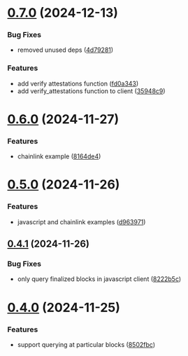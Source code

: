 # [0.7.0](https://github.com/spaceandtimelabs/sxt-proof-of-sql-sdk/compare/v0.6.0...v0.7.0) (2024-12-13)


### Bug Fixes

* removed unused deps ([4d79281](https://github.com/spaceandtimelabs/sxt-proof-of-sql-sdk/commit/4d7928186e52f753a718835c42ae3373ae5b34b0))


### Features

* add verify attestations function ([fd0a343](https://github.com/spaceandtimelabs/sxt-proof-of-sql-sdk/commit/fd0a343bcde0c0d1c71650827c3ef2265a7549e4))
* add verify_attestations function to client ([35948c9](https://github.com/spaceandtimelabs/sxt-proof-of-sql-sdk/commit/35948c98580a1d45fb4cede17999ab8f972e41d7))



# [0.6.0](https://github.com/spaceandtimelabs/sxt-proof-of-sql-sdk/compare/v0.5.0...v0.6.0) (2024-11-27)


### Features

* chainlink example ([8164de4](https://github.com/spaceandtimelabs/sxt-proof-of-sql-sdk/commit/8164de45ceeec0a1a603d1fdda32247c47a30865))



# [0.5.0](https://github.com/spaceandtimelabs/sxt-proof-of-sql-sdk/compare/v0.4.1...v0.5.0) (2024-11-26)


### Features

* javascript and chainlink examples ([d963971](https://github.com/spaceandtimelabs/sxt-proof-of-sql-sdk/commit/d96397163f565becdac5e93d2189e3696d8df8b3))



## [0.4.1](https://github.com/spaceandtimelabs/sxt-proof-of-sql-sdk/compare/v0.4.0...v0.4.1) (2024-11-26)


### Bug Fixes

* only query finalized blocks in javascript client ([8222b5c](https://github.com/spaceandtimelabs/sxt-proof-of-sql-sdk/commit/8222b5c4e733c391fd342cd8e93800b476fdbb16))



# [0.4.0](https://github.com/spaceandtimelabs/sxt-proof-of-sql-sdk/compare/v0.3.6...v0.4.0) (2024-11-25)


### Features

* support querying at particular blocks ([8502fbc](https://github.com/spaceandtimelabs/sxt-proof-of-sql-sdk/commit/8502fbcb4fd17f2eebce50e31ab22d17aa888d17))



